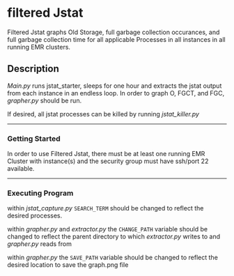 # filtered Jstat
Filtered Jstat graphs Old Storage, full garbage collection occurances, and full garbage collection time for all applicable Processes in all instances in all running EMR clusters. 

## Description
*Main.py* runs jstat_starter, sleeps for one hour and extracts the jstat output from each instance in an endless loop. In order to graph O, FGCT, and FGC, *grapher.py* should be run.

If desired, all jstat processes can be killed by running *jstat_killer.py* 
___
### Getting Started 
In order to use Filtered Jstat, there must be at least one running EMR Cluster with instance(s) and the security group must have ssh/port 22 available.
___
### Executing Program
within *jstat_capture.py* `SEARCH_TERM` should be changed to reflect the desired processes. 

within *grapher.py* and *extractor.py* the `CHANGE_PATH` variable should be changed to reflect the parent directory to which *extractor.py* writes to and *grapher.py* reads from 

within *grapher.py* the `SAVE_PATH` variable should be changed to reflect the desired location to save the graph.png file
